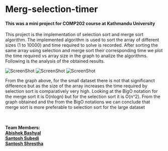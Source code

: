 # Merg-selection-timer

  <h4>This was a mini project for COMP202 course at Kathmandu University</h4>
  <p>This project is the implementation of selection sort and merge sort algorithm. The implemented algorithm is used to sort the array of different sizes (1 to 10000) and time required to solve is recorded. After sorting the same array using selection and merge sort  their corresponding time we plot the time required vs array size in the graph to analize the algorithms. Following is the analysis of the obtained results.</p>

![ScreenShot](https://github.com/SantoshCode/Merg-selection-timer/blob/master/s1.png)
![ScreenShot](https://github.com/SantoshCode/Merg-selection-timer/blob/master/s2.png)
![ScreenShot](https://github.com/SantoshCode/Merg-selection-timer/blob/master/s3.png)

  <p>From the graph above, for the small dataset there is not that significanct difference but as the size of the array increases the time required by selection sort is comparatively very high. Looking at the BigO notation for the merge sort it is O(nlogn) but for the selection sort it is O(n^2). From the graph obtained and the from the BigO notations we can conclude that merge sort is more preferable to selection sort for the large dataset</p>
  
  <br><br><b>Team Members:<b/><br>
  <a href = "https://github.com/MdTeach">Abishek Bashyal</a><br>
  <a href = "https://github.com/SantoshCode">Santosh Subedi</a><br>
  <a href = "https://github.com/santoshstha11">Santosh Shrestha</a><br>
